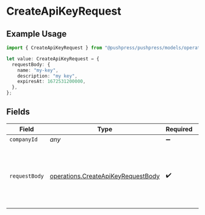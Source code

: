# CreateApiKeyRequest

## Example Usage

```typescript
import { CreateApiKeyRequest } from "@pushpress/pushpress/models/operations";

let value: CreateApiKeyRequest = {
  requestBody: {
    name: "my-key",
    description: "my key",
    expiresAt: 1672531200000,
  },
};
```

## Fields

| Field                                                                                    | Type                                                                                     | Required                                                                                 | Description                                                                              | Example                                                                                  |
| ---------------------------------------------------------------------------------------- | ---------------------------------------------------------------------------------------- | ---------------------------------------------------------------------------------------- | ---------------------------------------------------------------------------------------- | ---------------------------------------------------------------------------------------- |
| `companyId`                                                                              | *any*                                                                                    | :heavy_minus_sign:                                                                       | N/A                                                                                      |                                                                                          |
| `requestBody`                                                                            | [operations.CreateApiKeyRequestBody](../../models/operations/createapikeyrequestbody.md) | :heavy_check_mark:                                                                       | Create a new key                                                                         | {<br/>"name": "my-key",<br/>"description": "my key",<br/>"expiresAt": 1672531200000<br/>} |